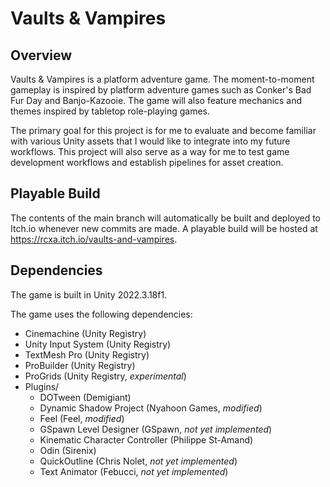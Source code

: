 # Vaults & Vampires

## Overview

Vaults & Vampires is a platform adventure game. The moment-to-moment gameplay is inspired by platform adventure games
such as Conker's Bad Fur Day and Banjo-Kazooie. The game will also feature mechanics and themes inspired by tabletop
role-playing games.

The primary goal for this project is for me to evaluate and become familiar with various Unity assets that I would like
to integrate into my future workflows. This project will also serve as a way for me to test game development workflows
and establish pipelines for asset creation.

## Playable Build

The contents of the main branch will automatically be built and deployed to Itch.io whenever new commits are made. A
playable build will be hosted at https://rcxa.itch.io/vaults-and-vampires.

## Dependencies

The game is built in Unity 2022.3.18f1.

The game uses the following dependencies:

-   Cinemachine (Unity Registry)
-   Unity Input System (Unity Registry)
-   TextMesh Pro (Unity Registry)
-   ProBuilder (Unity Registry)
-   ProGrids (Unity Registry, _experimental_)
-   Plugins/
    -   DOTween (Demigiant)
    -   Dynamic Shadow Project (Nyahoon Games, _modified_)
    -   Feel (Feel, _modified_)
    -   GSpawn Level Designer (GSpawn, _not yet implemented_)
    -   Kinematic Character Controller (Philippe St-Amand)
    -   Odin (Sirenix)
    -   QuickOutline (Chris Nolet, _not yet implemented_)
    -   Text Animator (Febucci, _not yet implemented_)

